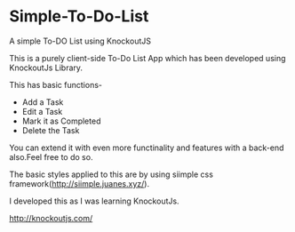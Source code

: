 # Simple-To-Do-List
A simple To-DO List using KnockoutJS

This is a purely client-side To-Do List App which has been developed using KnockoutJs Library.

This has basic functions-

* Add a Task
* Edit a Task
* Mark it as Completed
* Delete the Task

You can extend it with even more functinality and features with a back-end also.Feel free to do so.

The basic styles applied to this are by using siimple css framework(http://siimple.juanes.xyz/).

I developed this as I was learning KnockoutJs.

http://knockoutjs.com/

